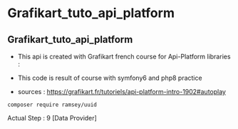 # Grafikart_tuto_api_platform

## Grafikart_tuto_api_platform

* This api is created with Grafikart french course for Api-Platform libraries :

* This code is result of course with symfony6 and php8 practice

* sources : https://grafikart.fr/tutoriels/api-platform-intro-1902#autoplay

```composer require ramsey/uuid```


Actual Step :  9 [Data Provider]
